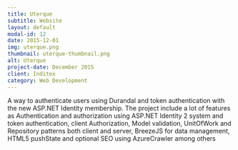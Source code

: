 ```yaml
---
title: Uterque
subtitle: Website
layout: default
modal-id: 12
date: 2015-12-01
img: uterque.png
thumbnail: uterque-thumbnail.png
alt: Uterque
project-date: December 2015
client: Inditex
category: Web Development
---
```

A way to authenticate users using Durandal and token authentication with the new ASP.NET Identity membership. The project include a lot of features as Authentication and authorization using ASP.NET Identity 2 system and token authentication, client Authorization, Model validation, UnitOfWork and Repository patterns both client and server, BreezeJS for data management, HTML5 pushState and  optional SEO using AzureCrawler among others
